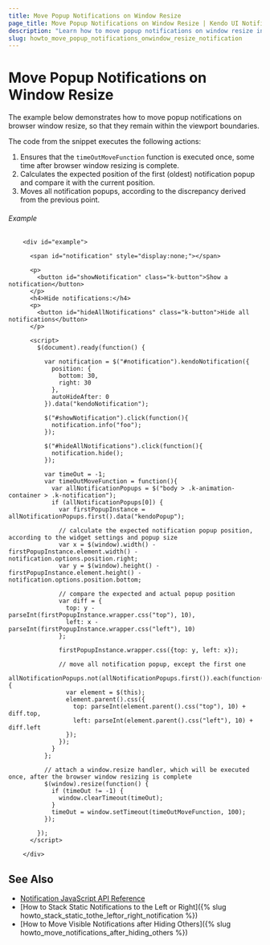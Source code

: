 ```yaml
---
title: Move Popup Notifications on Window Resize
page_title: Move Popup Notifications on Window Resize | Kendo UI Notification
description: "Learn how to move popup notifications on window resize in the Kendo UI Notification widget."
slug: howto_move_popup_notifications_onwindow_resize_notification
---
```


# Move Popup Notifications on Window Resize

The example below demonstrates how to move popup notifications on browser window resize, so that they remain within the viewport boundaries.

The code from the snippet executes the following actions:

1. Ensures that the `timeOutMoveFunction` function is executed once, some time after browser window resizing is complete.
1. Calculates the expected position of the first (oldest) notification popup and compare it with the current position.
1. Moves all notification popups, according to the discrepancy derived from the previous point.

###### Example

```dojo
    <div id="example">

      <span id="notification" style="display:none;"></span>

      <p>
        <button id="showNotification" class="k-button">Show a notification</button>
      </p>
      <h4>Hide notifications:</h4>
      <p>
        <button id="hideAllNotifications" class="k-button">Hide all notifications</button>
      </p>

      <script>
        $(document).ready(function() {

          var notification = $("#notification").kendoNotification({
            position: {
              bottom: 30,
              right: 30
            },
            autoHideAfter: 0
          }).data("kendoNotification");

          $("#showNotification").click(function(){
            notification.info("foo");
          });

          $("#hideAllNotifications").click(function(){
            notification.hide();
          });

          var timeOut = -1;
          var timeOutMoveFunction = function(){
            var allNotificationPopups = $("body > .k-animation-container > .k-notification");
            if (allNotificationPopups[0]) {
              var firstPopupInstance = allNotificationPopups.first().data("kendoPopup");

              // calculate the expected notification popup position, according to the widget settings and popup size
              var x = $(window).width() - firstPopupInstance.element.width() - notification.options.position.right;
              var y = $(window).height() - firstPopupInstance.element.height() - notification.options.position.bottom;

              // compare the expected and actual popup position
              var diff = {
                top: y - parseInt(firstPopupInstance.wrapper.css("top"), 10),
                left: x - parseInt(firstPopupInstance.wrapper.css("left"), 10)
              };

              firstPopupInstance.wrapper.css({top: y, left: x});

              // move all notification popup, except the first one
              allNotificationPopups.not(allNotificationPopups.first()).each(function(){
                var element = $(this);
                element.parent().css({
                  top: parseInt(element.parent().css("top"), 10) + diff.top,
                  left: parseInt(element.parent().css("left"), 10) + diff.left
                });
              });
            }
          };

          // attach a window.resize handler, which will be executed once, after the browser window resizing is complete
          $(window).resize(function() {
            if (timeOut != -1) {
              window.clearTimeout(timeOut);
            }
            timeOut = window.setTimeout(timeOutMoveFunction, 100);
          });

        });
      </script>

    </div>
```

## See Also

* [Notification JavaScript API Reference](/api/javascript/ui/notification)
* [How to Stack Static Notifications to the Left or Right]({% slug howto_stack_static_tothe_leftor_right_notification %})
* [How to Move Visible Notifications after Hiding Others]({% slug howto_move_notifications_after_hiding_others %})

